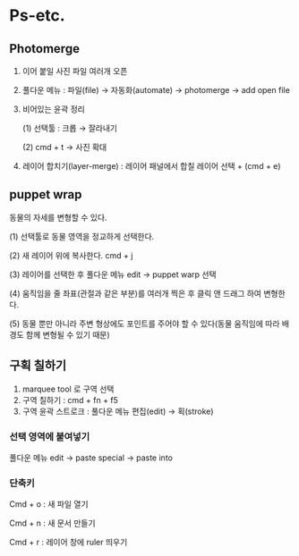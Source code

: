 # Ps-etc.



## Photomerge

1. 이어 붙일 사진 파일 여러개 오픈
2. 풀다운 메뉴 :  파일(file) → 자동화(automate) → photomerge → add open file
3. 비어있는 윤곽 정리 

    (1) 선택툴 : 크롭 → 잘라내기

    (2) cmd + t →  사진 확대

4. 레이어 합치기(layer-merge) : 레이어 패널에서 합칠 레이어 선택 + (cmd + e)

## puppet wrap

동물의 자세를 변형할 수 있다.

(1) 선택툴로 동물 영역을 정교하게 선택한다.

(2) 새 레이어 위에 복사한다. cmd + j

(3) 레이어를 선택한 후 풀다운 메뉴 edit → puppet warp 선택

(4) 움직임을 줄 좌표(관절과 같은 부분)를 여러개 찍은 후 클릭 앤 드래그 하여 변형한다. 

(5) 동물 뿐만 아니라 주변 형상에도 포인트를 주어야 할 수 있다(동물 움직임에 따라 배경도 함께 변형될 수 있기 때문)

## 구획 칠하기

1. marquee tool 로 구역 선택
2. 구역 칠하기 : cmd + fn + f5
3. 구역 윤곽 스트로크 : 풀다운 메뉴 편집(edit) → 획(stroke)



### 선택 영역에 붙여넣기

풀다운 메뉴 edit -> paste special -> paste into



### 단축키

Cmd + o : 새 파일 열기

Cmd + n : 새 문서 만들기

Cmd + r : 레이어 창에 ruler 띄우기



